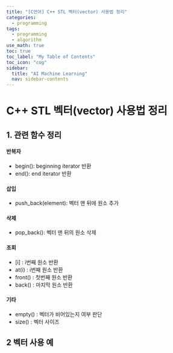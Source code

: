 ```yaml
---
title: "[C언어] C++ STL 벡터(vector) 사용법 정리" 
categories:
  - programming
tags:
  - programming
  - algorithm
use_math: true
toc: true
toc_label: "My Table of Contents"
toc_icon: "cog"
sidebar:
  title: "AI Machine Learning"
  nav: sidebar-contents
---
```



# C++ STL 벡터(vector) 사용법 정리

## 1. 관련 함수 정리

#### 반복자

* begin(): beginning iterator 반환
* end(): end iterator 반환 

#### 삽입

* push_back(element): 벡터 맨 뒤에 원소 추가

#### 삭제

* pop_back(): 벡터 맨 뒤의 원소 삭제

#### 조회

* [i] : i번째 원소 반환
* at(i) : i번째 원소 반환
* front() : 첫번째 원소 반환
* back() : 마지막 원소 반환

#### 기타

* empty() : 벡터가 비어있는지 여부 판단
* size() : 벡터 사이즈

## 2 벡터 사용 예
